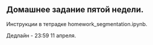 ## Домашнее задание пятой недели.

Инструкции в тетрадке homework_segmentation.ipynb.

Дедлайн - 23:59 11 апреля.
